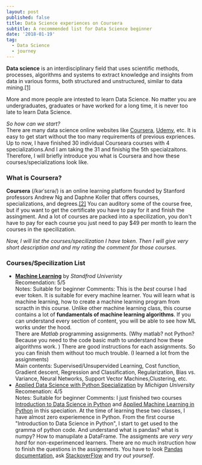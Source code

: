 ```yaml
---
layout: post
published: false
title: Data Science experiences on Coursera
subtitle: A recommended list for Data Science beginner
date: '2018-01-19'
tag:
  - Data Science
  - journey
---
```

**Data science** is an interdisciplinary field that uses scientific methods, processes, algorithms and systems to extract knowledge and insights from data in various forms, both structured and unstructured, similar to data mining.[[1]](https://en.wikipedia.org/wiki/Data_science#cite_note-:0-1)

More and more people are intested to learn Data Science. No matter you are undergraduates, graduates or have worked for a long time, it is never too late to learn Data Science.  

_So how can we start?_  
There are many data science online websites like [Coursera](https://www.coursera.org), [Udemy](https://www.udemy.com/), etc. It is easy to get start without the  too many requirements of previous expriences.   
Up to now, I have finished 30 individual Courseara courses with 4 specializations.And I am taking the 31 and finishig the 5th specialzaitons. Therefore, I will briefly introduce you what is Coursera and how these courses/specializations look like. 

### What is Coursera?

**Coursera** (/kərˈsɛrə/) is an online learning platform founded by Stanford professors Andrew Ng and Daphne Koller that offers courses, specializations, and degrees.[[2]](https://en.wikipedia.org/wiki/Coursera) You can auditory some of the course free, but if you want to get the certificate you have to pay for it and finish the assingment. And a lot of courses are packed into a specilization, you don't have to pay for each course you just need to pay $49 per month to learn the courses in the specilization. 

_Now, I will list the courses/specilization I have token. Then I will give very short description and and my rating the comment for those courses._

### Courses/Specilization List
- [**Machine Learning**](https://www.coursera.org/learn/machine-learning) by *Standfrod Univeristy*   
Recomendation: 5/5  
Notes: Suitable for beginner
Comments: This is the _best_ course I had ever token. It is suitable for every machine learner. You will learn what is machine learning, how to create a machine learning program from scracth in this course. Unlike other machine learning class, this course contains a lot of **fundamentals of machine learning algorithms**.  If you can understand every section of content, you will be able to see how ML works under the hood.   
There are *Matlab* programming assignments. (Why matlab? not Python? Because you need to the code basic math to understand how these algorithms work. ) There are good instructions for each assignments. So you can finish them without too much trouble. (I learned a lot from the assignments)  
Main contents: Supervised/Unsupervided Learning, Cost function, Gradient descent, Regression and Classification, Regularization, Bias vs. Variance, Neural Networks, Support Vector Machines,Clustering, etc.   
- [Applied Data Science with Python Specialization](https://www.coursera.org/specializations/data-science-python) by _Michigan University_  
Recomenation: 4/5  
Notes: Suitable for beginner
Comments: I just finished two courses [Introduction to Data Science in Python](https://www.coursera.org/learn/python-data-analysis?specialization=data-science-python) and [Applied Machine Learning in Python](https://www.coursera.org/learn/python-machine-learning?specialization=data-science-python) in this speciation. At the time of learning these two classes, I have almost zero experiemence in Python. From the first course "Introduction to Data Science in Python", I start to get used to the gramma of python code. And understand what is pandas? what is numpy? How to manupilate a DataFrame. The assigments are _very very hard_ for non-experimenced learners. There are no much instruction how to finish the questions in the assignments. You have to look [Pandas documentation](https://pandas.pydata.org/pandas-docs/stable/api.html), ask [StackoverFlow](https://stackoverflow.com/) and  _try out yourself_.  









